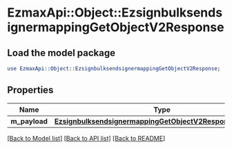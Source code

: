 # EzmaxApi::Object::EzsignbulksendsignermappingGetObjectV2Response

## Load the model package
```perl
use EzmaxApi::Object::EzsignbulksendsignermappingGetObjectV2Response;
```

## Properties
Name | Type | Description | Notes
------------ | ------------- | ------------- | -------------
**m_payload** | [**EzsignbulksendsignermappingGetObjectV2ResponseMPayload**](EzsignbulksendsignermappingGetObjectV2ResponseMPayload.md) |  | 

[[Back to Model list]](../README.md#documentation-for-models) [[Back to API list]](../README.md#documentation-for-api-endpoints) [[Back to README]](../README.md)



